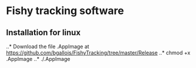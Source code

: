 # Fishy tracking software

## Installation for linux

..* Download the file .AppImage at https://github.com/bgallois/FishyTracking/tree/master/Release
..* chmod +x .AppImage
..* ./.AppImage


